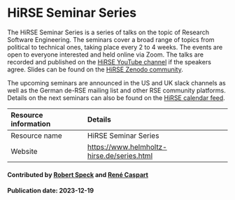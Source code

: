 



# HiRSE Seminar Series

The HiRSE Seminar Series is a series of talks on the topic of Research Software Engineering. The seminars cover a broad range of topics from political to technical ones, taking place every 2 to 4 weeks. The events are open to everyone interested and held online via Zoom. The talks are recorded and published on the [HiRSE YouTube channel](https://www.youtube.com/@Helmholtz_Platform_for_RSE) if the speakers agree. Slides can be found on the [HiRSE Zenodo community](https://zenodo.org/communities/hirse/).

The upcoming seminars are announced in the US and UK slack channels as well as the German de-RSE mailing list and other RSE community platforms. Details on the next seminars can also be found on the [HiRSE calendar feed](https://b2drop.eudat.eu/apps/calendar/p/Z9NWzFdrS8fAXPd9).

Resource information | Details
:--- | :---
Resource name | HiRSE Seminar Series
Website | https://www.helmholtz-hirse.de/series.html


#### Contributed by [Robert Speck](https://github.com/pancetta) and [René Caspart](https://github.com/rcaspart)
#### Publication date: 2023-12-19

<!---
Publish: yes
Categories: skills
Topics: online learning
Level: 2
Prerequisites: default
Aggregate: none
--->
